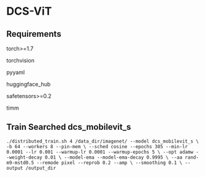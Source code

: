 # DCS-ViT
## Requirements
torch>=1.7

torchvision

pyyaml

huggingface_hub

safetensors>=0.2

timm

## Train Searched dcs_mobilevit_s
`./distributed_train.sh 4 /data_dir/imagenet/ --model dcs_mobilevit_s \
-b 64 --workers 8 --pin-mem \
--sched cosine --epochs 305 --min-lr 0.0001 --lr 0.001 --warmup-lr 0.0001 --warmup-epochs 5 \
--opt adamw --weight-decay 0.01 \
--model-ema --model-ema-decay 0.9995 \
--aa rand-m9-mstd0.5 --remode pixel --reprob 0.2 --amp \
--smoothing 0.1 \
--output /output_dir`
